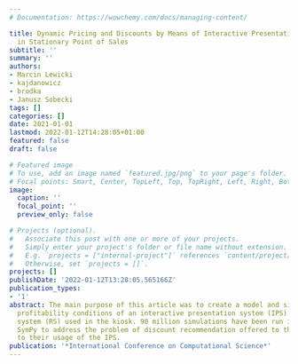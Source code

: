 ```yaml
---
# Documentation: https://wowchemy.com/docs/managing-content/

title: Dynamic Pricing and Discounts by Means of Interactive Presentation Systems
  in Stationary Point of Sales
subtitle: ''
summary: ''
authors:
- Marcin Lewicki
- kajdanowicz
- brodka
- Janusz Sobecki
tags: []
categories: []
date: 2021-01-01
lastmod: 2022-01-12T14:28:05+01:00
featured: false
draft: false

# Featured image
# To use, add an image named `featured.jpg/png` to your page's folder.
# Focal points: Smart, Center, TopLeft, Top, TopRight, Left, Right, BottomLeft, Bottom, BottomRight.
image:
  caption: ''
  focal_point: ''
  preview_only: false

# Projects (optional).
#   Associate this post with one or more of your projects.
#   Simply enter your project's folder or file name without extension.
#   E.g. `projects = ["internal-project"]` references `content/project/deep-learning/index.md`.
#   Otherwise, set `projects = []`.
projects: []
publishDate: '2022-01-12T13:28:05.565166Z'
publication_types:
- '1'
abstract: The main purpose of this article was to create a model and simulate the
  profitability conditions of an interactive presentation system (IPS) with the recommender
  system (RS) used in the kiosk. 90 million simulations have been run in Python with
  SymPy to address the problem of discount recommendation offered to the clients according
  to their usage of the IPS.
publication: '*International Conference on Computational Science*'
---
```

